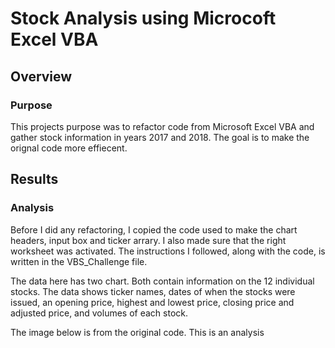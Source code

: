 # Stock Analysis using Microcoft Excel VBA

## Overview 
### Purpose
This projects purpose was to refactor code from Microsoft Excel VBA and gather stock information in years 2017 and 2018. The goal is to make the orignal code more effiecent. 

## Results
### Analysis

Before I did any refactoring, I copied the code used to make the chart headers, input box and ticker arrary. I also made sure that the right worksheet was activated. The instructions I followed, along with the code, is written in the VBS_Challenge file. 

The data here has two chart. Both contain information on the 12 individual stocks. The data shows ticker names, dates of when the stocks were issued, an opening price, highest and lowest price, closing price and adjusted price, and volumes of each stock. 

The image below is from the original code. This is an analysis 



